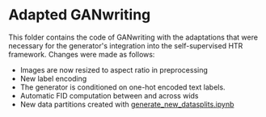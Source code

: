 # Adapted GANwriting

This folder contains the code of GANwriting with the adaptations that were necessary for the generator's integration into the self-supervised HTR framework. 
Changes were made as follows:
- Images are now resized to aspect ratio in preprocessing
- New label encoding
- The generator is conditioned on one-hot encoded text labels.
- Automatic FID computation between and across wids
- New data partitions created with [generate_new_datasplits.ipynb](GANwriting_adapted/Groundtruth/generate_new_datasplits.ipynb)
